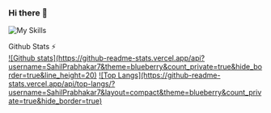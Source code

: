 ### Hi there 👋
![My Skills](https://skillicons.dev/icons?i=js,html,css,bootstrap)
<!--
**SahilPrabhakar7/SahilPRabhakar7** is a ✨ _special_ ✨ repository because its `README.md` (this file) appears on your GitHub profile.

Here are some ideas to get you started:

- 🔭 I’m currently working on ...
- 🌱 I’m currently learning ...
- 👯 I’m looking to collaborate on ...
- 🤔 I’m looking for help with ...
- 💬 Ask me about ...
- 📫 How to reach me: ...
- 😄 Pronouns: ...
- ⚡ Fun fact: ...
-->

  <summary>Github Stats ⚡</summary>
  <a href="#">![Github stats](https://github-readme-stats.vercel.app/api?username=SahilPrabhakar7&theme=blueberry&count_private=true&hide_border=true&line_height=20)</a>
  <a href="#">![Top Langs](https://github-readme-stats.vercel.app/api/top-langs/?username=SahilPrabhakar7&layout=compact&theme=blueberry&count_private=true&hide_border=true)</a>
